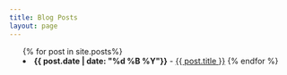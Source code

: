 ```yaml
---
title: Blog Posts
layout: page
---
```



<div class="container pt-5">
  <div class="row">
    <div class="text-center">
      <ul class="paragraph" style="list-style-position:inside">
        {% for post in site.posts%}
          <li  class= "timenite-black">
          <strong>{{ post.date | date: "%d %B %Y"}}</strong> - <a href="{{ post.url }}">{{ post.title }}</a>
            {% endfor %}
          </li>
